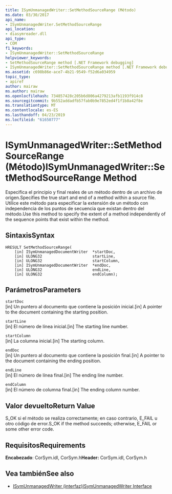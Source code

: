 ```yaml
---
title: ISymUnmanagedWriter::SetMethodSourceRange (Método)
ms.date: 03/30/2017
api_name:
- ISymUnmanagedWriter.SetMethodSourceRange
api_location:
- diasymreader.dll
api_type:
- COM
f1_keywords:
- ISymUnmanagedWriter::SetMethodSourceRange
helpviewer_keywords:
- SetMethodSourceRange method [.NET Framework debugging]
- ISymUnmanagedWriter::SetMethodSourceRange method [.NET Framework debugging]
ms.assetid: c698b86e-ace7-4b21-9549-f52d6a034959
topic_type:
- apiref
author: mairaw
ms.author: mairaw
ms.openlocfilehash: 734857428c205b6d806a4279213afb1193f914c8
ms.sourcegitcommit: 9b552addadfb57fab0b9e7852ed4f1f1b8a42f8e
ms.translationtype: MT
ms.contentlocale: es-ES
ms.lasthandoff: 04/23/2019
ms.locfileid: "61650777"
---
```

# <a name="isymunmanagedwritersetmethodsourcerange-method"></a><span data-ttu-id="08563-102">ISymUnmanagedWriter::SetMethodSourceRange (Método)</span><span class="sxs-lookup"><span data-stu-id="08563-102">ISymUnmanagedWriter::SetMethodSourceRange Method</span></span>
<span data-ttu-id="08563-103">Especifica el principio y final reales de un método dentro de un archivo de origen.</span><span class="sxs-lookup"><span data-stu-id="08563-103">Specifies the true start and end of a method within a source file.</span></span> <span data-ttu-id="08563-104">Utilice este método para especificar la extensión de un método con independencia de los puntos de secuencia que existan dentro del método.</span><span class="sxs-lookup"><span data-stu-id="08563-104">Use this method to specify the extent of a method independently of the sequence points that exist within the method.</span></span>  
  
## <a name="syntax"></a><span data-ttu-id="08563-105">Sintaxis</span><span class="sxs-lookup"><span data-stu-id="08563-105">Syntax</span></span>  
  
```  
HRESULT SetMethodSourceRange(  
    [in] ISymUnmanagedDocumentWriter  *startDoc,  
    [in] ULONG32                      startLine,  
    [in] ULONG32                      startColumn,  
    [in] ISymUnmanagedDocumentWriter  *endDoc,  
    [in] ULONG32                      endLine,  
    [in] ULONG32                      endColumn);  
```  
  
## <a name="parameters"></a><span data-ttu-id="08563-106">Parámetros</span><span class="sxs-lookup"><span data-stu-id="08563-106">Parameters</span></span>  
 `startDoc`  
 <span data-ttu-id="08563-107">[in] Un puntero al documento que contiene la posición inicial.</span><span class="sxs-lookup"><span data-stu-id="08563-107">[in] A pointer to the document containing the starting position.</span></span>  
  
 `startLine`  
 <span data-ttu-id="08563-108">[in] El número de línea inicial.</span><span class="sxs-lookup"><span data-stu-id="08563-108">[in] The starting line number.</span></span>  
  
 `startColumn`  
 <span data-ttu-id="08563-109">[in] La columna inicial.</span><span class="sxs-lookup"><span data-stu-id="08563-109">[in] The starting column.</span></span>  
  
 `endDoc`  
 <span data-ttu-id="08563-110">[in] Un puntero al documento que contiene la posición final.</span><span class="sxs-lookup"><span data-stu-id="08563-110">[in] A pointer to the document containing the ending position.</span></span>  
  
 `endLine`  
 <span data-ttu-id="08563-111">[in] El número de línea final.</span><span class="sxs-lookup"><span data-stu-id="08563-111">[in] The ending line number.</span></span>  
  
 `endColumn`  
 <span data-ttu-id="08563-112">[in] El número de columna final.</span><span class="sxs-lookup"><span data-stu-id="08563-112">[in] The ending column number.</span></span>  
  
## <a name="return-value"></a><span data-ttu-id="08563-113">Valor devuelto</span><span class="sxs-lookup"><span data-stu-id="08563-113">Return Value</span></span>  
 <span data-ttu-id="08563-114">S_OK si el método se realiza correctamente; en caso contrario, E_FAIL u otro código de error.</span><span class="sxs-lookup"><span data-stu-id="08563-114">S_OK if the method succeeds; otherwise, E_FAIL or some other error code.</span></span>  
  
## <a name="requirements"></a><span data-ttu-id="08563-115">Requisitos</span><span class="sxs-lookup"><span data-stu-id="08563-115">Requirements</span></span>  
 <span data-ttu-id="08563-116">**Encabezado**: CorSym.idl, CorSym.h</span><span class="sxs-lookup"><span data-stu-id="08563-116">**Header:** CorSym.idl, CorSym.h</span></span>  
  
## <a name="see-also"></a><span data-ttu-id="08563-117">Vea también</span><span class="sxs-lookup"><span data-stu-id="08563-117">See also</span></span>

- [<span data-ttu-id="08563-118">ISymUnmanagedWriter (interfaz)</span><span class="sxs-lookup"><span data-stu-id="08563-118">ISymUnmanagedWriter Interface</span></span>](../../../../docs/framework/unmanaged-api/diagnostics/isymunmanagedwriter-interface.md)
